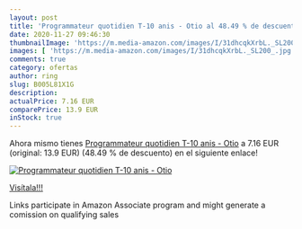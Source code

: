 ```yaml
---
layout: post
title: 'Programmateur quotidien T-10 anis - Otio al 48.49 % de descuento'
date: 2020-11-27 09:46:30
thumbnailImage: 'https://m.media-amazon.com/images/I/31dhcqkXrbL._SL200_.jpg'
images: [ 'https://m.media-amazon.com/images/I/31dhcqkXrbL._SL200_.jpg' ]
comments: true
category: ofertas
author: ring
slug: B005L81X1G
description:
actualPrice: 7.16 EUR
comparePrice: 13.9 EUR
inStock: true
---
```


Ahora mismo tienes [Programmateur quotidien T-10 anis - Otio](https://www.amazon.fr/dp/B005L81X1G/?tag=tolees0d-21) a 7.16 EUR (original: 13.9 EUR) (48.49 %  de descuento) en el siguiente enlace!

[![Programmateur quotidien T-10 anis - Otio](https://m.media-amazon.com/images/I/31dhcqkXrbL._SL200_.jpg)](https://www.amazon.fr/dp/B005L81X1G/?tag=tolees0d-21)

[Visítala!!!](https://www.amazon.fr/dp/B005L81X1G/?tag=tolees0d-21)

Links participate in Amazon Associate program and might generate a comission on qualifying sales
